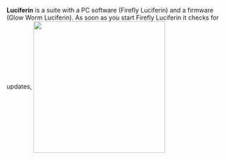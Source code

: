 **Luciferin** is a suite with a PC software (Firefly Luciferin) and a firmware (Glow Worm Luciferin).
As soon as you start Firefly Luciferin it checks for updates,
<img align="center" width="300" src="https://github.com/sblantipodi/firefly_luciferin/blob/master/data/img/downloading.jpg">


